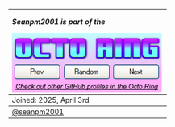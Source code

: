 
<div align="center">

<table>
    <tbody>
        <tr>
            <td>
                <p><b><i>Seanpm2001 is part of the</i></b></p>
                <a href="https://octo-ring.com/"><img src="/Graphics/WebRings/GitHub/OctoRing/PNG/top.png" width="99%" alt="Octo Ring logo" align="top"></a><br><a href="https://octo-ring.com/p/seanpm2001/prev"><img src="/Graphics/WebRings/GitHub/OctoRing/PNG/prev.png" width="33%" alt="previous" align="top" title="previous profile"></a><a href="https://octo-ring.com/p/seanpm2001/random"><img src="/Graphics/WebRings/GitHub/OctoRing/PNG/random.png" width="33%" alt="random" align="top" title="random profile"></a><a href="https://octo-ring.com/p/seanpm2001/next"><img src="/Graphics/WebRings/GitHub/OctoRing/PNG/next.png" width="33%" alt="next" align="top" title="next profile"></a><br><a href="https://octo-ring.com/"><img src="/Graphics/WebRings/GitHub/OctoRing/PNG/bottom.png" width="99%" alt="check out other GitHub profiles in the Octo Ring" align="top"></a>
            </td>
         </tr>
    </tbody>
    <tbody>
        <tr>
            <td>Joined: 2025, April 3rd</td>
        </tr>
    </tbody>
    <tbody>
        <tr>
            <td><a href="https://octo-ring.com/p/seanpm2001">@seanpm2001</a></td>
        </tr>
    </tbody>
</table>

</div>

<!--
<table><tbody><tr><td><a href="https://octo-ring.com/"><img src="https://octo-ring.com/static/img/widget/top.png" width="99%" alt="Octo Ring logo" align="top"></a><br><a href="https://octo-ring.com/p/mbaraa/prev"><img src="https://octo-ring.com/static/img/widget/prev.png" width="33%" alt="previous" align="top" title="previous profile"></a><a href="https://octo-ring.com/p/mbaraa/random"><img src="https://octo-ring.com/static/img/widget/random.png" width="33%" alt="random" align="top" title="random profile"></a><a href="https://octo-ring.com/p/mbaraa/next"><img src="https://octo-ring.com/static/img/widget/next.png" width="33%" alt="next" align="top" title="next profile"></a><br><a href="https://octo-ring.com/"><img src="https://octo-ring.com/static/img/widget/bottom.png" width="99%" alt="check out other GitHub profiles in the Octo Ring" align="top"></a></td></tr></tbody></table>
!-->
